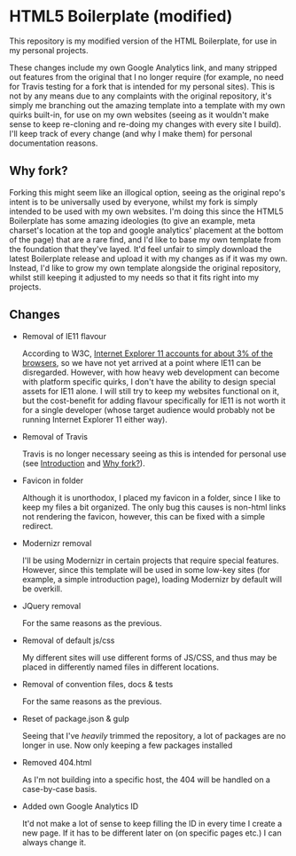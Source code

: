 # HTML5 Boilerplate (modified)

This repository is my modified version of the HTML Boilerplate, for use in my personal projects.

These changes include my own Google Analytics link, and many stripped out features from the original that I no longer require (for example, no need for Travis testing for a fork that is intended for my personal sites). This is not by any means due to any complaints with the original repository, it's simply me branching out the amazing template into a template with my own quirks built-in, for use on my own websites (seeing as it wouldn't make sense to keep re-cloning and re-doing my changes with every site I build). I'll keep track of every change (and why I make them) for personal documentation reasons.

## Why fork?

Forking this might seem like an illogical option, seeing as the original repo's intent is to be universally used by everyone, whilst my fork is simply intended to be used with my own websites. I'm doing this since the HTML5 Boilerplate has some amazing ideologies (to give an example, meta charset's location at the top and google analytics' placement at the bottom of the page) that are a rare find, and I'd like to base my own template from the foundation that they've layed. It'd feel unfair to simply download the latest Boilerplate release and upload it with my changes as if it was my own. Instead, I'd like to grow my own template alongside the original repository, whilst still keeping it adjusted to my needs so that it fits right into my projects.

## Changes
- Removal of IE11 flavour

  According to W3C, [Internet Explorer 11 accounts for about 3% of the browsers](https://www.w3counter.com/trends), so we have not yet arrived at a point where IE11 can be disregarded. However, with how heavy web development can become with platform specific quirks, I don't have the ability to design special assets for IE11 alone. I will still try to keep my websites functional on it, but the cost-benefit for adding flavour specifically for IE11 is not worth it for a single developer (whose target audience would probably not be running Internet Explorer 11 either way).

- Removal of Travis

  Travis is no longer necessary seeing as this is intended for personal use (see [Introduction](#html5-boilerplate-modified) and [Why fork?](#why-fork)).

- Favicon in folder

  Although it is unorthodox, I placed my favicon in a folder, since I like to keep my files a bit organized. The only bug this causes is non-html links not rendering the favicon, however, this can be fixed with a simple redirect. 

- Modernizr removal

  I'll be using Modernizr in certain projects that require special features. However, since this template will be used in some low-key sites (for example, a simple introduction page), loading Modernizr by default will be overkill.

- JQuery removal

  For the same reasons as the previous.

- Removal of default js/css

  My different sites will use different forms of JS/CSS, and thus may be placed in differently named files in different locations.

- Removal of convention files, docs & tests

  For the same reasons as the previous.

- Reset of package.json & gulp

  Seeing that I've *heavily* trimmed the repository, a lot of packages are no longer in use. Now only keeping a few packages installed

- Removed 404.html

  As I'm not building into a specific host, the 404 will be handled on a case-by-case basis.

- Added own Google Analytics ID

  It'd not make a lot of sense to keep filling the ID in every time I create a new page. If it has to be different later on (on specific pages etc.) I can always change it.